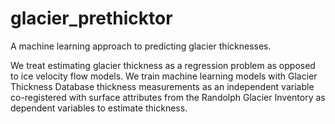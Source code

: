 # glacier_prethicktor
A machine learning approach to predicting glacier thicknesses.

We treat estimating glacier thickness as a regression problem as opposed to ice velocity flow models. We train machine learning models with Glacier Thickness Database thickness measurements as an independent variable co-registered with surface attributes from the Randolph Glacier Inventory as dependent variables to estimate thickness.
<!-- ### Table of Contents:

#### 1. Project Description
#### 2. Detailed description
#### 3. Workflow
#### 4. Data
#### 5. Module Details


---

## 1. Project Description

---
<p>
Knowledge of the total volume of glacier ice on Earth is an important benchmark for understanding and adapting to our changing climate. Several estimates of global glacier ice volume have recently been presented (Farinotti et al., 2019; Milan et al., 2022). These previous estimates have relied on simple, physics-based models of glacier flow. Here, we examine whether an entirely data-driven estimate of ice mass is possible.
</p>

<p>
We train a neural network on thickness measurements from the Glacier Thickness Database (GlaThiDa). We use a simple shallow/fat architecture (two dense layers and several times more neurons than input variables). Dropout layers are added to reduce the tendency to overfit the data. We treat the learning rate, number of training epochs, and the number of neurons per dense layer as tunable hyperparameters. We perform bootstrap aggregating wherein an ensemble of randomly seeded models are trained and averaged to produce one thickness estimate. We then evaluate the ensemble on the entire Randolph Glacier Inventory (RGI) with the result being a global estimate of non-ice sheet glacier volume.
</p>

<p>
The Glacier Thickness Predictor (GTP) consists of four python files, an example workflow notebook, and 5 more notebooks for model and data analysis. The example notebook provides a simplified version of the model workflow, while the main GTP is run through a terminal window and is capable of running in a docker container on either CPU or GPU. A detailed workflow is described in part 3.
</p>

---

## 2. Detailed description

---
<ol>

<li> <b> glacierml.py </b> </li>

<p>
This file contains all the functions used throughout the GTP. Imported as gl.
</p>

<li> <b> model_builder.py </b></li>

<p>
This file contains scripts to build and train ML models to predict the thickness of glaciers. When run the user will be prompted to select a module. These modules represent different ways of assembling training data with gl.data_loader() and are detailed later in part 5.
</p>

<p>
After a training module is selected, the user is then prompted for layer architecture, learning rate, and epochs. These hyperparameters are useful knobs to tweak to improve model performance, but as a first run on a module, the defaults used in this project are:
</p>

<ul>
<li> layer 1 = 10 </li>
<li> layer 2 = 5 </li>
<li> learning rate = 0.01 </li>
<li> epochs = 100 </li>
</ul>

<br>

<p>
With the hyperparameters input, the model_builder.py will build and train two ensembles of models. The first ensemble includes a dropout layer and the second ensemble does not include a dropout layer. The models and their histories are then saved in their respective saved folders in the projects home directory. The models and histories can also be saved into memory as a variable, demonstrated in the example-workflow notebook.
</p>

<li> <b> results_builder.py </b> </li>
<p>
The results_builder.py file loads and evaluates the models in a given training module and then saves the results to a csv. The CLI in the terminal will prompt for a module when run.
</p>

<p>
results_builder.py will load and evaluate all models in a selected module using gl.predictions_maker(). This function assembles a dataframe of model parameters and predictions made on training and testing datasets, identifiable by the given random state of selected data. Each thickness is then multiplied by the area used in its prediction to compute a predicted volume. Volumes are then summed and divided by the summed area of the dataset to produce an average thickness across all predicted glaciers in a given train or test dataset. This process is repeated for all 25 random states in the ensemble. After all models have been evaluated, results_builder.py will save a .csv file of all model predictions.
</p>

<p>
These predictions tables are then passed to the gl.deviations_calculator() function to compute the standard deviations and variances across the ensembles. This function will collapse each 25 entry predictions table into a single row for a deviations table showing the average value and standard deviations for both model mean absolute error and predicted thicknesses. These deviations tables are then loaded in the ML analysis notebook to examine predictions and loss curves, as well read by prethicktor.py to make global or regional predictions for glaciers in the Randolph Glacier Inventory.
</p>

<li> <b> prethicktor.py </b> </li>
<p>
This python file loads a desired model ensemble to make predictions for glaciers with unknown thicknesses in the Randolph Glacier Inventory (RGI).
</p>

<p>
When run, prethicktor.py first prompts for a training module selection. Then a table will be displayed to allow the user to select a model ensemble from a combination of layer architecture, dropout selection, learning rate, and epochs. The selected ensemble will load 25 models which predict 25 unique thickness, which are then averaged providing a mean thickness and variance. These mean thicknesses and variances are saved, alongside the feature data used to make predictions, as a .csv file in the 'zults/' project folder.
</p>

<li> <b> example_workflow.ipynb </b> </li>
<p>
example_workflow.ipynb provides a simplified version of the GTP workflow. It is designed as a tutorial for the project and will complete a full workflow of a single model, not an ensemble. Models and results are saved in a module not accesseble to the following python files: model_builder.py, results_builder.py, and prethicktor.py.
</p>

<li> <b> ml_analysis.ipynb </b> </li>
<p>
ml_analysis.ipynb is used to analyze performance of GTP models. The first two cells allow for module selection and model parameter calculation. These calculated parameters form the layer architecture used to tune model performance.
</p>
<p>
Next, the notebook contains cells to load a 'deviations' table. This table contains model ensemble information such as inputs, parameters, layer architecture, learning rate, and epochs, as well as statistics from model performance such as test and train MAE and predicted thickness averages and standard deviations. One of these ensembles is chosen in the next cells to evaluate the model ensemble. A cross-plot is generated of predictions made on the training and test data set combined, as well as a cross-plot of the ensemble loss curves.
</p>
<li> <b> vol_comp.ipynb </b> </li>
<p>
vol_comp.ipynb is a notebook used to generate plots comparing GTP predicted thicknesses to reference thicknesses published in <a href = 'https://rdcu.be/cT84m'> Farinotti et. al 2019  A consensus estimate for the ice thickness distribution of all glaciers on Earth </a>.
</p>

<li> <b> clusters.ipynb </b> </li>
<p>
clusters.ipynb is used for cluster analysis on different RGI statistics. Statstics analyzed include RGI mean, median, std deviation, and iqr for Area, Aspect, Lmax, Slope, Zmin, and Zmax. Clustering analyses are done both regionally and globally.
</p>

<p>
The beginning cells import dependencies and set up a regional and global dataframe of RGI feature statistics and thickness estimates of a particular model ensemble.
</ol>




---

## 3. Workflow

---

### Step 1:
Assemble or select a module of training data \
![Image](figs/readme/data_selection.png)


### Step 2:
Calculate layer architecture using zults grabber notebook. \
![Image](figs/readme/parameter_calculator.png)


### Step 3:
Run python file model_builder.py for desired module. The CLI will ask for layer architecture, learning rate, and epochs. \

![Image](figs/readme/model_builder.png)


### Step 4:
Run python file results_builder.py for desired module. \
![Image](figs/readme/results_builder.png)


### Step 5:
Analyze ML results in zults grabber notebook and change parameters as needed. The notebook will load all models that have results, and it is possible to select which data to view. \
![Image](figs/readme/deviations_analysis.png)


### Step 6:
Run python file prethicktor.py on selected module. A table of trained models will load, select one to use for making thickness predictions. \
![Image](figs/readme/prethicktor_1.png)


Once selected, the GTP will predict thicknesses and calcuate deviations across the 25 models for each region \
![Image](figs/readme/prethicktor_part_2.png)
### Step 7:
Load predicted thicknesses for desired model in zults grabber notebook and analyze results


---

## 4. Data

---


---

## 5. Module Details

---




### sm1
<p>
GlaThiDa thicknesses with GlaThiDa features only (Area, Mean Slope, Centroid Latitude, Centroid Longitude)
</p>
total inputs: 440


<table border="1" class="dataframe">   <thead>     <tr style="text-align: right;">       <th>total parameters</th>       <th>layer architecture</th>       <th>dropout</th>       <th>learning rate</th>       <th>epochs</th>       <th>test mae avg</th>       <th>test mae std dev</th>       <th>train mae avg</th>       <th>train mae std dev</th>       <th>test predicted thickness std dev</th>       <th>train predicted thickness std dev</th>     </tr>   </thead>   <tbody>     <tr>       <td>120</td>       <td>10-5</td>       <td>1</td>       <td>0.001</td>       <td>100</td>       <td>43.982542</td>       <td>8.324067</td>       <td>43.192956</td>       <td>3.202114</td>       <td>8.125887</td>       <td>5.332925</td>     </tr>     <tr>       <td>120</td>       <td>10-5</td>       <td>0</td>       <td>0.001</td>       <td>100</td>       <td>43.886775</td>       <td>6.702378</td>       <td>42.294011</td>       <td>3.664026</td>       <td>11.432916</td>       <td>4.635919</td>     </tr>     <tr>       <td>120</td>       <td>10-5</td>       <td>1</td>       <td>0.010</td>       <td>100</td>       <td>34.512794</td>       <td>31.784834</td>       <td>25.319858</td>       <td>8.377193</td>       <td>35.399437</td>       <td>8.887408</td>     </tr>     <tr>       <td>120</td>       <td>10-5</td>       <td>0</td>       <td>0.010</td>       <td>100</td>       <td>35.410193</td>       <td>33.279308</td>       <td>27.358539</td>       <td>9.137655</td>       <td>38.411076</td>       <td>13.995780</td>     </tr>     <tr>       <td>120</td>       <td>10-5</td>       <td>1</td>       <td>0.100</td>       <td>20</td>       <td>37.051389</td>       <td>36.383543</td>       <td>26.863251</td>       <td>10.033726</td>       <td>40.326183</td>       <td>9.538351</td>     </tr>     <tr>       <td>120</td>       <td>10-5</td>       <td>0</td>       <td>0.100</td>       <td>20</td>       <td>36.325935</td>       <td>32.092202</td>       <td>28.168482</td>       <td>10.867086</td>       <td>37.091282</td>       <td>15.453239</td>     </tr>     <tr>       <td>120</td>       <td>10-5</td>       <td>1</td>       <td>0.100</td>       <td>100</td>       <td>29.990507</td>       <td>31.681878</td>       <td>21.701401</td>       <td>10.107029</td>       <td>33.921673</td>       <td>11.030806</td>     </tr>     <tr>       <td>120</td>       <td>10-5</td>       <td>0</td>       <td>0.100</td>       <td>100</td>       <td>25.014423</td>       <td>21.109099</td>       <td>22.384808</td>       <td>9.479877</td>       <td>25.138636</td>       <td>10.347148</td>     </tr>     <tr>       <td>234</td>       <td>16-8</td>       <td>1</td>       <td>0.001</td>       <td>100</td>       <td>44.294147</td>       <td>16.556572</td>       <td>37.732886</td>       <td>4.862153</td>       <td>21.670259</td>       <td>6.219899</td>     </tr>     <tr>       <td>234</td>       <td>16-8</td>       <td>0</td>       <td>0.001</td>       <td>100</td>       <td>40.212565</td>       <td>14.792536</td>       <td>38.082218</td>       <td>3.912605</td>       <td>16.725891</td>       <td>11.207680</td>     </tr>     <tr>       <td>234</td>       <td>16-8</td>       <td>1</td>       <td>0.010</td>       <td>100</td>       <td>35.473023</td>       <td>33.264614</td>       <td>25.631827</td>       <td>8.643635</td>       <td>36.495533</td>       <td>9.020482</td>     </tr>     <tr>       <td>234</td>       <td>16-8</td>       <td>0</td>       <td>0.010</td>       <td>100</td>       <td>36.223756</td>       <td>35.288045</td>       <td>24.994427</td>       <td>7.885882</td>       <td>37.873325</td>       <td>8.676159</td>     </tr>     <tr>       <td>234</td>       <td>16-8</td>       <td>1</td>       <td>0.100</td>       <td>20</td>       <td>36.632644</td>       <td>33.456412</td>       <td>24.779492</td>       <td>8.016781</td>       <td>36.403217</td>       <td>9.955236</td>     </tr>     <tr>       <td>234</td>       <td>16-8</td>       <td>0</td>       <td>0.100</td>       <td>20</td>       <td>36.279050</td>       <td>34.381332</td>       <td>25.662581</td>       <td>8.617289</td>       <td>38.382145</td>       <td>10.407371</td>     </tr>     <tr>       <td>234</td>       <td>16-8</td>       <td>1</td>       <td>0.100</td>       <td>100</td>       <td>28.819094</td>       <td>26.996813</td>       <td>20.531305</td>       <td>7.521484</td>       <td>30.313887</td>       <td>8.598150</td>     </tr>     <tr>       <td>234</td>       <td>16-8</td>       <td>0</td>       <td>0.100</td>       <td>100</td>       <td>27.083550</td>       <td>28.458786</td>       <td>18.226164</td>       <td>6.898514</td>       <td>30.854834</td>       <td>9.566348</td>     </tr>     <tr>       <td>442</td>       <td>24-12</td>       <td>1</td>       <td>0.001</td>       <td>100</td>       <td>39.625907</td>       <td>27.830960</td>       <td>33.123098</td>       <td>7.625892</td>       <td>32.179047</td>       <td>12.918469</td>     </tr>     <tr>       <td>442</td>       <td>24-12</td>       <td>0</td>       <td>0.001</td>       <td>100</td>       <td>40.704802</td>       <td>25.525103</td>       <td>34.207239</td>       <td>8.011473</td>       <td>32.191868</td>       <td>15.067041</td>     </tr>     <tr>       <td>442</td>       <td>24-12</td>       <td>1</td>       <td>0.010</td>       <td>100</td>       <td>35.406686</td>       <td>33.316700</td>       <td>24.686248</td>       <td>8.001929</td>       <td>36.831692</td>       <td>8.261243</td>     </tr>     <tr>       <td>442</td>       <td>24-12</td>       <td>0</td>       <td>0.010</td>       <td>100</td>       <td>36.289563</td>       <td>35.346591</td>       <td>25.194641</td>       <td>8.166766</td>       <td>37.211166</td>       <td>9.602010</td>     </tr>     <tr>       <td>442</td>       <td>24-12</td>       <td>1</td>       <td>0.100</td>       <td>20</td>       <td>39.050521</td>       <td>40.453623</td>       <td>25.223769</td>       <td>8.807891</td>       <td>44.004639</td>       <td>9.828294</td>     </tr>     <tr>       <td>442</td>       <td>24-12</td>       <td>0</td>       <td>0.100</td>       <td>20</td>       <td>37.905610</td>       <td>36.900826</td>       <td>24.602245</td>       <td>7.278377</td>       <td>39.901024</td>       <td>9.616384</td>     </tr>     <tr>       <td>442</td>       <td>24-12</td>       <td>1</td>       <td>0.100</td>       <td>100</td>       <td>19.525705</td>       <td>13.938761</td>       <td>17.964666</td>       <td>6.328218</td>       <td>16.866167</td>       <td>9.132371</td>     </tr>     <tr>       <td>442</td>       <td>24-12</td>       <td>0</td>       <td>0.100</td>       <td>100</td>       <td>19.963202</td>       <td>18.041312</td>       <td>16.243484</td>       <td>3.832730</td>       <td>22.187843</td>       <td>6.397779</td>     </tr>   </tbody> </table>



### sm2

<p>
GlaThiDa thickness data combined with RGI surface features on a global scale. No corrections for size anomalies (Area mismatch between GlaThiDa and RGI)
</p>

total inputs: 4260

<table border="1" class="dataframe">   <thead>     <tr style="text-align: right;">       <th>total parameters</th>       <th>layer architecture</th>       <th>dropout</th>       <th>learning rate</th>       <th>epochs</th>       <th>test mae avg</th>       <th>test mae std dev</th>       <th>train mae avg</th>       <th>train mae std dev</th>       <th>test predicted thickness std dev</th>       <th>train predicted thickness std dev</th>     </tr>   </thead>   <tbody>     <tr>       <td>180</td>       <td>10-5</td>       <td>1</td>       <td>0.001</td>       <td>100</td>       <td>30.436164</td>       <td>6.128200</td>       <td>29.762397</td>       <td>7.873165</td>       <td>10.927141</td>       <td>10.642333</td>     </tr>     <tr>       <td>180</td>       <td>10-5</td>       <td>0</td>       <td>0.001</td>       <td>100</td>       <td>30.000284</td>       <td>4.357814</td>       <td>29.201366</td>       <td>2.423031</td>       <td>4.597667</td>       <td>3.198521</td>     </tr>     <tr>       <td>180</td>       <td>10-5</td>       <td>1</td>       <td>0.010</td>       <td>100</td>       <td>25.735241</td>       <td>8.812404</td>       <td>23.526555</td>       <td>6.535139</td>       <td>10.130851</td>       <td>9.744634</td>     </tr>     <tr>       <td>180</td>       <td>10-5</td>       <td>0</td>       <td>0.010</td>       <td>100</td>       <td>24.236161</td>       <td>3.500441</td>       <td>22.327142</td>       <td>0.990998</td>       <td>3.684900</td>       <td>1.641474</td>     </tr>     <tr>       <td>180</td>       <td>10-5</td>       <td>1</td>       <td>0.100</td>       <td>40</td>       <td>25.263821</td>       <td>4.539865</td>       <td>23.711115</td>       <td>3.571639</td>       <td>8.079468</td>       <td>5.934418</td>     </tr>     <tr>       <td>180</td>       <td>10-5</td>       <td>0</td>       <td>0.100</td>       <td>40</td>       <td>25.219067</td>       <td>5.754177</td>       <td>23.257817</td>       <td>3.224294</td>       <td>7.761547</td>       <td>6.372289</td>     </tr>     <tr>       <td>180</td>       <td>10-5</td>       <td>1</td>       <td>0.100</td>       <td>100</td>       <td>23.147188</td>       <td>3.798227</td>       <td>22.304446</td>       <td>3.011410</td>       <td>7.303824</td>       <td>4.823187</td>     </tr>     <tr>       <td>180</td>       <td>10-5</td>       <td>0</td>       <td>0.100</td>       <td>100</td>       <td>23.293911</td>       <td>3.810492</td>       <td>21.563213</td>       <td>1.018047</td>       <td>4.945403</td>       <td>4.518109</td>     </tr>     <tr>       <td>1976</td>       <td>50-28</td>       <td>1</td>       <td>0.001</td>       <td>100</td>       <td>25.084199</td>       <td>3.549718</td>       <td>23.562477</td>       <td>0.938657</td>       <td>3.809574</td>       <td>0.826549</td>     </tr>     <tr>       <td>1976</td>       <td>50-28</td>       <td>0</td>       <td>0.001</td>       <td>100</td>       <td>25.135300</td>       <td>3.534475</td>       <td>23.561379</td>       <td>0.936959</td>       <td>3.724854</td>       <td>0.782192</td>     </tr>     <tr>       <td>1976</td>       <td>50-28</td>       <td>1</td>       <td>0.010</td>       <td>100</td>       <td>22.691317</td>       <td>3.381273</td>       <td>21.134696</td>       <td>0.840695</td>       <td>4.295444</td>       <td>2.320906</td>     </tr>     <tr>       <td>1976</td>       <td>50-28</td>       <td>0</td>       <td>0.010</td>       <td>100</td>       <td>22.954272</td>       <td>3.578684</td>       <td>21.285193</td>       <td>1.090090</td>       <td>4.969698</td>       <td>2.017772</td>     </tr>     <tr>       <td>1976</td>       <td>50-28</td>       <td>1</td>       <td>0.100</td>       <td>40</td>       <td>24.999859</td>       <td>3.532554</td>       <td>23.468242</td>       <td>1.839651</td>       <td>8.651466</td>       <td>5.877145</td>     </tr>     <tr>       <td>1976</td>       <td>50-28</td>       <td>0</td>       <td>0.100</td>       <td>40</td>       <td>25.231052</td>       <td>3.733468</td>       <td>23.347522</td>       <td>2.343626</td>       <td>8.026451</td>       <td>8.011163</td>     </tr>     <tr>       <td>1976</td>       <td>50-28</td>       <td>1</td>       <td>0.100</td>       <td>100</td>       <td>20.181267</td>       <td>2.629075</td>       <td>19.556951</td>       <td>1.643185</td>       <td>7.771707</td>       <td>5.021609</td>     </tr>     <tr>       <td>1976</td>       <td>50-28</td>       <td>0</td>       <td>0.100</td>       <td>100</td>       <td>20.093186</td>       <td>3.302355</td>       <td>19.768997</td>       <td>1.560606</td>       <td>5.636786</td>       <td>5.957288</td>     </tr>     <tr>       <td>3828</td>       <td>64-48</td>       <td>1</td>       <td>0.001</td>       <td>100</td>       <td>24.838815</td>       <td>3.534301</td>       <td>23.129307</td>       <td>0.914245</td>       <td>3.696452</td>       <td>1.033934</td>     </tr>     <tr>       <td>3828</td>       <td>64-48</td>       <td>0</td>       <td>0.001</td>       <td>100</td>       <td>24.711207</td>       <td>3.541982</td>       <td>23.131113</td>       <td>0.878684</td>       <td>3.665761</td>       <td>0.930779</td>     </tr>     <tr>       <td>3828</td>       <td>64-48</td>       <td>1</td>       <td>0.010</td>       <td>40</td>       <td>23.886249</td>       <td>3.453894</td>       <td>22.319768</td>       <td>0.946613</td>       <td>4.612526</td>       <td>1.623780</td>     </tr>     <tr>       <td>3828</td>       <td>64-48</td>       <td>0</td>       <td>0.010</td>       <td>40</td>       <td>24.116045</td>       <td>3.381417</td>       <td>22.348776</td>       <td>0.789080</td>       <td>3.728148</td>       <td>2.305784</td>     </tr>     <tr>       <td>3828</td>       <td>64-48</td>       <td>1</td>       <td>0.010</td>       <td>100</td>       <td>22.332199</td>       <td>2.926395</td>       <td>20.895848</td>       <td>1.022141</td>       <td>4.477042</td>       <td>2.612314</td>     </tr>     <tr>       <td>3828</td>       <td>64-48</td>       <td>0</td>       <td>0.010</td>       <td>100</td>       <td>22.468233</td>       <td>3.280382</td>       <td>20.920159</td>       <td>0.967346</td>       <td>4.722921</td>       <td>2.879185</td>     </tr>     <tr>       <td>3828</td>       <td>64-48</td>       <td>1</td>       <td>0.100</td>       <td>100</td>       <td>19.915981</td>       <td>3.043197</td>       <td>19.144949</td>       <td>1.166495</td>       <td>5.787775</td>       <td>5.178887</td>     </tr>     <tr>       <td>3828</td>       <td>64-48</td>       <td>0</td>       <td>0.100</td>       <td>100</td>       <td>20.304914</td>       <td>3.277770</td>       <td>19.662795</td>       <td>1.814624</td>       <td>6.533741</td>       <td>6.447490</td>     </tr>   </tbody> </table>

### sm3

<p>
GlaThiDa thickness data combined with RGI surface features on a global scale. Corrections for size anomalies include dropping glaciers with size difference greater than 1 km
</p>

total inputs: 2816

<table border="1" class="dataframe">   <thead>     <tr style="text-align: right;">       <th>total parameters</th>       <th>layer architecture</th>       <th>dropout</th>       <th>learning rate</th>       <th>epochs</th>       <th>test mae avg</th>       <th>test mae std dev</th>       <th>train mae avg</th>       <th>train mae std dev</th>       <th>test predicted thickness std dev</th>       <th>train predicted thickness std dev</th>     </tr>   </thead>   <tbody>     <tr>       <td>180</td>       <td>10-5</td>       <td>1</td>       <td>0.001</td>       <td>100</td>       <td>19.085541</td>       <td>5.182935</td>       <td>19.990497</td>       <td>5.297365</td>       <td>7.655952</td>       <td>7.602119</td>     </tr>     <tr>       <td>180</td>       <td>10-5</td>       <td>0</td>       <td>0.001</td>       <td>100</td>       <td>21.244393</td>       <td>6.267663</td>       <td>22.154190</td>       <td>5.984530</td>       <td>9.506382</td>       <td>9.194077</td>     </tr>     <tr>       <td>180</td>       <td>10-5</td>       <td>1</td>       <td>0.010</td>       <td>20</td>       <td>15.089042</td>       <td>2.416695</td>       <td>15.695375</td>       <td>1.672437</td>       <td>2.862020</td>       <td>1.802909</td>     </tr>     <tr>       <td>180</td>       <td>10-5</td>       <td>0</td>       <td>0.010</td>       <td>20</td>       <td>14.865162</td>       <td>2.736401</td>       <td>15.389077</td>       <td>1.439904</td>       <td>3.502827</td>       <td>2.691082</td>     </tr>     <tr>       <td>180</td>       <td>10-5</td>       <td>1</td>       <td>0.010</td>       <td>25</td>       <td>15.010385</td>       <td>5.964134</td>       <td>15.203079</td>       <td>5.656405</td>       <td>8.448847</td>       <td>8.135725</td>     </tr>     <tr>       <td>180</td>       <td>10-5</td>       <td>0</td>       <td>0.010</td>       <td>25</td>       <td>13.556650</td>       <td>1.735700</td>       <td>14.035592</td>       <td>0.646668</td>       <td>2.384980</td>       <td>1.418131</td>     </tr>     <tr>       <td>180</td>       <td>10-5</td>       <td>1</td>       <td>0.010</td>       <td>100</td>       <td>11.712781</td>       <td>1.316173</td>       <td>12.293043</td>       <td>0.408550</td>       <td>2.357923</td>       <td>1.138933</td>     </tr>     <tr>       <td>180</td>       <td>10-5</td>       <td>0</td>       <td>0.010</td>       <td>100</td>       <td>13.667385</td>       <td>5.992890</td>       <td>14.448836</td>       <td>7.416969</td>       <td>10.359984</td>       <td>10.340641</td>     </tr>     <tr>       <td>180</td>       <td>10-5</td>       <td>1</td>       <td>0.100</td>       <td>100</td>       <td>11.912779</td>       <td>1.698099</td>       <td>12.318379</td>       <td>0.544532</td>       <td>3.064761</td>       <td>2.483909</td>     </tr>     <tr>       <td>180</td>       <td>10-5</td>       <td>0</td>       <td>0.100</td>       <td>100</td>       <td>11.593284</td>       <td>1.298992</td>       <td>11.963056</td>       <td>0.840035</td>       <td>2.908745</td>       <td>2.305084</td>     </tr>     <tr>       <td>1170</td>       <td>37-20</td>       <td>1</td>       <td>0.001</td>       <td>60</td>       <td>14.486935</td>       <td>2.058247</td>       <td>14.970549</td>       <td>0.629343</td>       <td>2.577383</td>       <td>0.978750</td>     </tr>     <tr>       <td>1170</td>       <td>37-20</td>       <td>0</td>       <td>0.001</td>       <td>60</td>       <td>14.431887</td>       <td>1.816792</td>       <td>15.023027</td>       <td>0.717912</td>       <td>2.415269</td>       <td>0.981900</td>     </tr>     <tr>       <td>1170</td>       <td>37-20</td>       <td>1</td>       <td>0.001</td>       <td>100</td>       <td>13.078745</td>       <td>1.505500</td>       <td>13.575672</td>       <td>0.399169</td>       <td>2.453053</td>       <td>0.786433</td>     </tr>     <tr>       <td>1170</td>       <td>37-20</td>       <td>0</td>       <td>0.001</td>       <td>100</td>       <td>13.005633</td>       <td>1.480150</td>       <td>13.644275</td>       <td>0.427591</td>       <td>2.509563</td>       <td>0.831942</td>     </tr>     <tr>       <td>1170</td>       <td>37-20</td>       <td>1</td>       <td>0.010</td>       <td>100</td>       <td>11.562479</td>       <td>1.289578</td>       <td>12.092679</td>       <td>0.427889</td>       <td>2.630548</td>       <td>1.164211</td>     </tr>     <tr>       <td>1170</td>       <td>37-20</td>       <td>0</td>       <td>0.010</td>       <td>100</td>       <td>11.691616</td>       <td>1.439804</td>       <td>12.063767</td>       <td>0.490895</td>       <td>1.963677</td>       <td>1.505779</td>     </tr>     <tr>       <td>1170</td>       <td>37-20</td>       <td>1</td>       <td>0.100</td>       <td>100</td>       <td>11.710696</td>       <td>1.960853</td>       <td>11.772711</td>       <td>1.335543</td>       <td>5.253871</td>       <td>4.716699</td>     </tr>     <tr>       <td>1170</td>       <td>37-20</td>       <td>0</td>       <td>0.100</td>       <td>100</td>       <td>11.375669</td>       <td>1.305296</td>       <td>11.461467</td>       <td>1.021207</td>       <td>2.967426</td>       <td>3.297218</td>     </tr>     <tr>       <td>2318</td>       <td>59-28</td>       <td>1</td>       <td>0.001</td>       <td>50</td>       <td>14.206065</td>       <td>1.962059</td>       <td>14.665917</td>       <td>0.544388</td>       <td>2.564208</td>       <td>1.059821</td>     </tr>     <tr>       <td>2318</td>       <td>59-28</td>       <td>0</td>       <td>0.001</td>       <td>50</td>       <td>14.146044</td>       <td>1.913393</td>       <td>14.692917</td>       <td>0.493570</td>       <td>2.621405</td>       <td>1.211916</td>     </tr>     <tr>       <td>2318</td>       <td>59-28</td>       <td>1</td>       <td>0.001</td>       <td>100</td>       <td>12.755775</td>       <td>1.426745</td>       <td>13.263999</td>       <td>0.439238</td>       <td>2.485414</td>       <td>0.696124</td>     </tr>     <tr>       <td>2318</td>       <td>59-28</td>       <td>0</td>       <td>0.001</td>       <td>100</td>       <td>12.784167</td>       <td>1.426242</td>       <td>13.264526</td>       <td>0.415543</td>       <td>2.409193</td>       <td>0.738712</td>     </tr>     <tr>       <td>2318</td>       <td>59-28</td>       <td>1</td>       <td>0.010</td>       <td>100</td>       <td>11.632391</td>       <td>1.354425</td>       <td>12.086224</td>       <td>0.499431</td>       <td>2.436388</td>       <td>1.969761</td>     </tr>     <tr>       <td>2318</td>       <td>59-28</td>       <td>0</td>       <td>0.010</td>       <td>100</td>       <td>11.612423</td>       <td>1.548752</td>       <td>12.055674</td>       <td>0.494389</td>       <td>2.902999</td>       <td>1.661194</td>     </tr>     <tr>       <td>2318</td>       <td>59-28</td>       <td>1</td>       <td>0.100</td>       <td>100</td>       <td>11.755005</td>       <td>1.867218</td>       <td>11.492489</td>       <td>1.149627</td>       <td>4.130311</td>       <td>3.913480</td>     </tr>     <tr>       <td>2318</td>       <td>59-28</td>       <td>0</td>       <td>0.100</td>       <td>100</td>       <td>11.612536</td>       <td>1.353894</td>       <td>11.425219</td>       <td>1.202729</td>       <td>4.090386</td>       <td>3.700589</td>     </tr>   </tbody> </table>


### sm4

<p>
GlaThiDa thickness data combined with RGI surface features on a global scale. Corrections for size anomalies include dropping glaciers with size difference greater than 5 km
</p>
total inputs: 3685

<table border="1" class="dataframe">   <thead>     <tr style="text-align: right;">       <th>total parameters</th>       <th>layer architecture</th>       <th>dropout</th>       <th>learning rate</th>       <th>epochs</th>       <th>test mae avg</th>       <th>test mae std dev</th>       <th>train mae avg</th>       <th>train mae std dev</th>       <th>test predicted thickness std dev</th>       <th>train predicted thickness std dev</th>     </tr>   </thead>   <tbody>     <tr>       <td>180</td>       <td>10-5</td>       <td>1</td>       <td>0.001</td>       <td>100</td>       <td>17.606575</td>       <td>2.799333</td>       <td>17.608419</td>       <td>2.150920</td>       <td>4.478066</td>       <td>3.666196</td>     </tr>     <tr>       <td>180</td>       <td>10-5</td>       <td>0</td>       <td>0.001</td>       <td>100</td>       <td>18.514497</td>       <td>6.676689</td>       <td>18.664737</td>       <td>6.128700</td>       <td>8.835190</td>       <td>8.700864</td>     </tr>     <tr>       <td>180</td>       <td>10-5</td>       <td>1</td>       <td>0.010</td>       <td>20</td>       <td>14.746905</td>       <td>2.238516</td>       <td>14.973742</td>       <td>0.971554</td>       <td>1.914473</td>       <td>0.870888</td>     </tr>     <tr>       <td>180</td>       <td>10-5</td>       <td>0</td>       <td>0.010</td>       <td>20</td>       <td>14.736629</td>       <td>2.483925</td>       <td>14.916427</td>       <td>0.821759</td>       <td>2.314411</td>       <td>0.819856</td>     </tr>     <tr>       <td>180</td>       <td>10-5</td>       <td>1</td>       <td>0.010</td>       <td>100</td>       <td>13.875627</td>       <td>6.391927</td>       <td>14.134043</td>       <td>5.374991</td>       <td>7.964189</td>       <td>7.763847</td>     </tr>     <tr>       <td>180</td>       <td>10-5</td>       <td>0</td>       <td>0.010</td>       <td>100</td>       <td>12.628151</td>       <td>2.402212</td>       <td>12.996248</td>       <td>0.616793</td>       <td>1.910316</td>       <td>0.999246</td>     </tr>     <tr>       <td>180</td>       <td>10-5</td>       <td>1</td>       <td>0.100</td>       <td>100</td>       <td>13.215501</td>       <td>2.914784</td>       <td>13.693945</td>       <td>1.975513</td>       <td>3.517315</td>       <td>3.116626</td>     </tr>     <tr>       <td>180</td>       <td>10-5</td>       <td>0</td>       <td>0.100</td>       <td>100</td>       <td>12.527823</td>       <td>2.077362</td>       <td>13.067502</td>       <td>0.724130</td>       <td>3.071940</td>       <td>2.840697</td>     </tr>     <tr>       <td>1519</td>       <td>47-21</td>       <td>1</td>       <td>0.001</td>       <td>100</td>       <td>13.484853</td>       <td>2.348697</td>       <td>13.800958</td>       <td>0.599772</td>       <td>1.860627</td>       <td>0.510737</td>     </tr>     <tr>       <td>1519</td>       <td>47-21</td>       <td>0</td>       <td>0.001</td>       <td>100</td>       <td>13.489209</td>       <td>2.384136</td>       <td>13.784435</td>       <td>0.577270</td>       <td>1.864121</td>       <td>0.535074</td>     </tr>     <tr>       <td>1519</td>       <td>47-21</td>       <td>1</td>       <td>0.010</td>       <td>15</td>       <td>13.385915</td>       <td>2.288121</td>       <td>13.854682</td>       <td>0.598554</td>       <td>2.108941</td>       <td>1.200178</td>     </tr>     <tr>       <td>1519</td>       <td>47-21</td>       <td>0</td>       <td>0.010</td>       <td>15</td>       <td>13.437355</td>       <td>2.379629</td>       <td>13.842513</td>       <td>0.551716</td>       <td>1.933822</td>       <td>0.831376</td>     </tr>     <tr>       <td>1519</td>       <td>47-21</td>       <td>1</td>       <td>0.010</td>       <td>20</td>       <td>15.509024</td>       <td>0.000000</td>       <td>13.355112</td>       <td>0.000000</td>       <td>0.000000</td>       <td>0.000000</td>     </tr>     <tr>       <td>1519</td>       <td>47-21</td>       <td>0</td>       <td>0.010</td>       <td>20</td>       <td>15.126415</td>       <td>0.000000</td>       <td>13.273845</td>       <td>0.000000</td>       <td>0.000000</td>       <td>0.000000</td>     </tr>     <tr>       <td>1519</td>       <td>47-21</td>       <td>1</td>       <td>0.010</td>       <td>100</td>       <td>12.262689</td>       <td>2.078561</td>       <td>12.637153</td>       <td>0.617366</td>       <td>2.381604</td>       <td>1.296982</td>     </tr>     <tr>       <td>1519</td>       <td>47-21</td>       <td>0</td>       <td>0.010</td>       <td>100</td>       <td>12.128779</td>       <td>2.381955</td>       <td>12.639187</td>       <td>0.639022</td>       <td>2.183692</td>       <td>1.207737</td>     </tr>     <tr>       <td>1519</td>       <td>47-21</td>       <td>1</td>       <td>0.100</td>       <td>100</td>       <td>11.484595</td>       <td>1.666102</td>       <td>11.833925</td>       <td>0.795351</td>       <td>3.668378</td>       <td>3.212767</td>     </tr>     <tr>       <td>1519</td>       <td>47-21</td>       <td>0</td>       <td>0.100</td>       <td>100</td>       <td>11.229659</td>       <td>1.544364</td>       <td>11.776068</td>       <td>0.927612</td>       <td>3.952393</td>       <td>3.247196</td>     </tr>     <tr>       <td>3036</td>       <td>64-36</td>       <td>1</td>       <td>0.001</td>       <td>30</td>       <td>16.188661</td>       <td>2.296477</td>       <td>16.417011</td>       <td>0.733593</td>       <td>2.158521</td>       <td>0.787638</td>     </tr>     <tr>       <td>3036</td>       <td>64-36</td>       <td>0</td>       <td>0.001</td>       <td>30</td>       <td>16.277062</td>       <td>2.459703</td>       <td>16.423011</td>       <td>0.688327</td>       <td>2.267554</td>       <td>0.785229</td>     </tr>     <tr>       <td>3036</td>       <td>64-36</td>       <td>1</td>       <td>0.001</td>       <td>100</td>       <td>13.252747</td>       <td>2.402459</td>       <td>13.547355</td>       <td>0.646111</td>       <td>1.734105</td>       <td>0.672083</td>     </tr>     <tr>       <td>3036</td>       <td>64-36</td>       <td>0</td>       <td>0.001</td>       <td>100</td>       <td>13.271116</td>       <td>2.338173</td>       <td>13.580903</td>       <td>0.585546</td>       <td>1.878656</td>       <td>0.528776</td>     </tr>     <tr>       <td>3036</td>       <td>64-36</td>       <td>1</td>       <td>0.010</td>       <td>100</td>       <td>11.981780</td>       <td>2.197451</td>       <td>12.455971</td>       <td>0.642732</td>       <td>2.135622</td>       <td>1.606769</td>     </tr>     <tr>       <td>3036</td>       <td>64-36</td>       <td>0</td>       <td>0.010</td>       <td>100</td>       <td>12.038212</td>       <td>2.193618</td>       <td>12.492311</td>       <td>0.654092</td>       <td>2.991897</td>       <td>1.767681</td>     </tr>     <tr>       <td>3036</td>       <td>64-36</td>       <td>1</td>       <td>0.100</td>       <td>100</td>       <td>11.474553</td>       <td>1.758483</td>       <td>11.715559</td>       <td>0.883689</td>       <td>4.424909</td>       <td>3.863244</td>     </tr>     <tr>       <td>3036</td>       <td>64-36</td>       <td>0</td>       <td>0.100</td>       <td>100</td>       <td>11.737081</td>       <td>1.733673</td>       <td>11.793007</td>       <td>0.822718</td>       <td>3.075152</td>       <td>3.799300</td>     </tr>   </tbody> </table>


### sm5
<p>
GlaThiDa thickness data combined with RGI surface features on a global scale. No corrections for size anomalies (Area mismatch between GlaThiDa and RGI). Dropped data column 'Zmed' from training and predictions as it contains several erroneous data.
</p>

total inputs: 3834

<table border="1" class="dataframe">   <thead>     <tr style="text-align: right;">       <th>total parameters</th>       <th>layer architecture</th>       <th>dropout</th>       <th>learning rate</th>       <th>epochs</th>       <th>test mae avg</th>       <th>test mae std dev</th>       <th>train mae avg</th>       <th>train mae std dev</th>       <th>test predicted thickness std dev</th>       <th>train predicted thickness std dev</th>     </tr>   </thead>   <tbody>     <tr>       <td>168</td>       <td>10-5</td>       <td>1</td>       <td>0.01</td>       <td>100</td>       <td>25.459589</td>       <td>8.166231</td>       <td>23.659464</td>       <td>6.721943</td>       <td>10.302434</td>       <td>9.638844</td>     </tr>     <tr>       <td>168</td>       <td>10-5</td>       <td>0</td>       <td>0.01</td>       <td>100</td>       <td>24.183481</td>       <td>3.510502</td>       <td>22.333696</td>       <td>0.980093</td>       <td>3.933894</td>       <td>1.126259</td>     </tr>     <tr>       <td>1768</td>       <td>50-25</td>       <td>1</td>       <td>0.01</td>       <td>100</td>       <td>23.077040</td>       <td>3.203145</td>       <td>21.333269</td>       <td>1.021539</td>       <td>4.118157</td>       <td>1.759805</td>     </tr>     <tr>       <td>1768</td>       <td>50-25</td>       <td>0</td>       <td>0.01</td>       <td>100</td>       <td>22.738840</td>       <td>3.361060</td>       <td>21.493241</td>       <td>1.068965</td>       <td>4.377402</td>       <td>2.307082</td>     </tr>     <tr>       <td>3366</td>       <td>64-42</td>       <td>1</td>       <td>0.01</td>       <td>100</td>       <td>22.866305</td>       <td>3.528474</td>       <td>21.085913</td>       <td>1.040092</td>       <td>4.426829</td>       <td>2.755531</td>     </tr>     <tr>       <td>3366</td>       <td>64-42</td>       <td>0</td>       <td>0.01</td>       <td>100</td>       <td>22.772879</td>       <td>3.227800</td>       <td>21.202340</td>       <td>1.089595</td>       <td>4.678012</td>       <td>2.574209</td>     </tr>   </tbody> </table>

### sm6
<p>
GlaThiDa thickness data combined with RGI surface features on a regional scale. No correction for size anomalies. Each data set is trained and predicted for only that RGI region
</p>
total inputs:

### sm7
GlaThiDa thickness data combined with RGI surface features on a global scale. No corrections for size anomalies (Area mismatch between GlaThiDa and RGI).

**NOTE** sm7 is the same as sm2, however, at the time the prethicktor.py file was not set up to make predictions regionally. To make regional predictions, an entire new module was required. prethicktor.py has since been patched such that any module can predict regionally.

total inputs: 4260

<table border="1" class="dataframe">   <thead>     <tr style="text-align: right;">       <th>total parameters</th>       <th>layer architecture</th>       <th>dropout</th>       <th>learning rate</th>       <th>epochs</th>       <th>test mae avg</th>       <th>test mae std dev</th>       <th>train mae avg</th>       <th>train mae std dev</th>       <th>test predicted thickness std dev</th>       <th>train predicted thickness std dev</th>     </tr>   </thead>   <tbody>     <tr>       <td>180</td>       <td>10-5</td>       <td>1</td>       <td>0.001</td>       <td>100</td>       <td>29.647513</td>       <td>5.724535</td>       <td>28.616721</td>       <td>2.069665</td>       <td>4.931937</td>       <td>4.138678</td>     </tr>     <tr>       <td>180</td>       <td>10-5</td>       <td>0</td>       <td>0.001</td>       <td>100</td>       <td>30.719780</td>       <td>6.529498</td>       <td>29.889716</td>       <td>7.942136</td>       <td>11.394197</td>       <td>10.913125</td>     </tr>     <tr>       <td>180</td>       <td>10-5</td>       <td>1</td>       <td>0.010</td>       <td>100</td>       <td>23.850120</td>       <td>3.497346</td>       <td>22.291565</td>       <td>0.806518</td>       <td>4.294350</td>       <td>1.137611</td>     </tr>     <tr>       <td>180</td>       <td>10-5</td>       <td>0</td>       <td>0.010</td>       <td>100</td>       <td>25.032291</td>       <td>6.528711</td>       <td>23.662723</td>       <td>7.191763</td>       <td>10.160369</td>       <td>9.642501</td>     </tr>     <tr>       <td>180</td>       <td>10-5</td>       <td>1</td>       <td>0.100</td>       <td>100</td>       <td>23.236795</td>       <td>3.544364</td>       <td>21.930665</td>       <td>1.420382</td>       <td>6.380354</td>       <td>5.019096</td>     </tr>     <tr>       <td>180</td>       <td>10-5</td>       <td>0</td>       <td>0.100</td>       <td>100</td>       <td>23.347840</td>       <td>3.222072</td>       <td>21.566725</td>       <td>1.173026</td>       <td>5.091355</td>       <td>4.755342</td>     </tr>     <tr>       <td>1976</td>       <td>50-28</td>       <td>1</td>       <td>0.001</td>       <td>100</td>       <td>25.144323</td>       <td>3.549629</td>       <td>23.538672</td>       <td>0.915604</td>       <td>3.578048</td>       <td>1.009563</td>     </tr>     <tr>       <td>1976</td>       <td>50-28</td>       <td>0</td>       <td>0.001</td>       <td>100</td>       <td>25.110423</td>       <td>3.502184</td>       <td>23.566199</td>       <td>0.932949</td>       <td>3.401087</td>       <td>1.087125</td>     </tr>     <tr>       <td>1976</td>       <td>50-28</td>       <td>1</td>       <td>0.010</td>       <td>50</td>       <td>24.068329</td>       <td>3.448562</td>       <td>22.188080</td>       <td>0.833040</td>       <td>3.812346</td>       <td>1.939547</td>     </tr>     <tr>       <td>1976</td>       <td>50-28</td>       <td>0</td>       <td>0.010</td>       <td>50</td>       <td>24.024015</td>       <td>3.268711</td>       <td>22.356847</td>       <td>1.013194</td>       <td>4.057677</td>       <td>1.715672</td>     </tr>     <tr>       <td>1976</td>       <td>50-28</td>       <td>1</td>       <td>0.010</td>       <td>100</td>       <td>22.561178</td>       <td>3.331436</td>       <td>21.071632</td>       <td>0.922440</td>       <td>4.072864</td>       <td>2.156377</td>     </tr>     <tr>       <td>1976</td>       <td>50-28</td>       <td>0</td>       <td>0.010</td>       <td>100</td>       <td>22.925221</td>       <td>3.606206</td>       <td>21.113651</td>       <td>1.024825</td>       <td>3.937835</td>       <td>2.152602</td>     </tr>     <tr>       <td>1976</td>       <td>50-28</td>       <td>1</td>       <td>0.100</td>       <td>50</td>       <td>23.563866</td>       <td>3.102034</td>       <td>22.289110</td>       <td>1.376429</td>       <td>6.120010</td>       <td>6.682120</td>     </tr>     <tr>       <td>1976</td>       <td>50-28</td>       <td>0</td>       <td>0.100</td>       <td>50</td>       <td>23.132563</td>       <td>3.610950</td>       <td>22.146909</td>       <td>1.574109</td>       <td>7.137610</td>       <td>5.599342</td>     </tr>     <tr>       <td>1976</td>       <td>50-28</td>       <td>1</td>       <td>0.100</td>       <td>100</td>       <td>20.028465</td>       <td>3.338884</td>       <td>19.527148</td>       <td>1.291159</td>       <td>7.229381</td>       <td>5.083309</td>     </tr>     <tr>       <td>1976</td>       <td>50-28</td>       <td>0</td>       <td>0.100</td>       <td>100</td>       <td>20.696209</td>       <td>2.694641</td>       <td>20.214970</td>       <td>1.677756</td>       <td>8.642095</td>       <td>5.592713</td>     </tr>     <tr>       <td>3828</td>       <td>64-48</td>       <td>1</td>       <td>0.001</td>       <td>100</td>       <td>24.876549</td>       <td>3.406596</td>       <td>23.097362</td>       <td>0.886186</td>       <td>3.461220</td>       <td>1.008168</td>     </tr>     <tr>       <td>3828</td>       <td>64-48</td>       <td>0</td>       <td>0.001</td>       <td>100</td>       <td>24.885821</td>       <td>3.411332</td>       <td>23.137816</td>       <td>0.871044</td>       <td>3.557214</td>       <td>1.055048</td>     </tr>     <tr>       <td>3828</td>       <td>64-48</td>       <td>1</td>       <td>0.010</td>       <td>50</td>       <td>23.815812</td>       <td>3.604020</td>       <td>22.100874</td>       <td>0.908872</td>       <td>4.230496</td>       <td>2.596175</td>     </tr>     <tr>       <td>3828</td>       <td>64-48</td>       <td>0</td>       <td>0.010</td>       <td>50</td>       <td>23.724025</td>       <td>3.185868</td>       <td>22.074015</td>       <td>0.900757</td>       <td>3.557835</td>       <td>2.357717</td>     </tr>     <tr>       <td>3828</td>       <td>64-48</td>       <td>1</td>       <td>0.010</td>       <td>100</td>       <td>22.648749</td>       <td>3.469679</td>       <td>20.791936</td>       <td>0.908162</td>       <td>4.394150</td>       <td>2.198093</td>     </tr>     <tr>       <td>3828</td>       <td>64-48</td>       <td>0</td>       <td>0.010</td>       <td>100</td>       <td>22.611158</td>       <td>3.235544</td>       <td>20.974647</td>       <td>0.937583</td>       <td>4.880827</td>       <td>2.390968</td>     </tr>     <tr>       <td>3828</td>       <td>64-48</td>       <td>1</td>       <td>0.100</td>       <td>100</td>       <td>19.618951</td>       <td>3.454822</td>       <td>18.981482</td>       <td>1.395948</td>       <td>6.849141</td>       <td>4.450141</td>     </tr>     <tr>       <td>3828</td>       <td>64-48</td>       <td>0</td>       <td>0.100</td>       <td>100</td>       <td>20.059461</td>       <td>2.549977</td>       <td>19.628291</td>       <td>1.251391</td>       <td>8.163460</td>       <td>5.486979</td>     </tr>   </tbody> </table>

### sm8
<p>
GlaThiDa thickness data combined with RGI surface features on a global scale. No corrections for size anomalies. Dropped data column 'Zmed' from training and predictions as it contains several erroneous data.
</p>

total inputs: 3834

<table border="1" class="dataframe">   <thead>     <tr style="text-align: right;">       <th>total parameters</th>       <th>layer architecture</th>       <th>dropout</th>       <th>learning rate</th>       <th>epochs</th>       <th>test mae avg</th>       <th>test mae std dev</th>       <th>train mae avg</th>       <th>train mae std dev</th>       <th>test predicted thickness std dev</th>       <th>train predicted thickness std dev</th>     </tr>   </thead>   <tbody>     <tr>       <td>3410</td>       <td>60-46</td>       <td>0</td>       <td>0.01</td>       <td>100</td>       <td>22.703015</td>       <td>3.369912</td>       <td>21.109498</td>       <td>0.850142</td>       <td>4.438800</td>       <td>3.086532</td>     </tr>     <tr>       <td>3410</td>       <td>60-46</td>       <td>1</td>       <td>0.01</td>       <td>100</td>       <td>22.506482</td>       <td>3.215159</td>       <td>20.969790</td>       <td>0.944770</td>       <td>4.384205</td>       <td>2.093761</td>     </tr>   </tbody> </table>
 -->